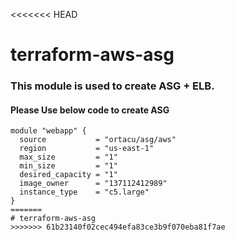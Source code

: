 <<<<<<< HEAD
# terraform-aws-asg
###  This module is used to create ASG +  ELB. 
####  Please Use below code to create ASG

```
module "webapp" {
  source           = "ortacu/asg/aws"
  region           = "us-east-1"
  max_size         = "1"
  min_size         = "1"
  desired_capacity = "1"
  image_owner      = "137112412989"
  instance_type    = "c5.large"
}
=======
# terraform-aws-asg
>>>>>>> 61b23140f02cec494efa83ce3b9f070eba81f7ae
